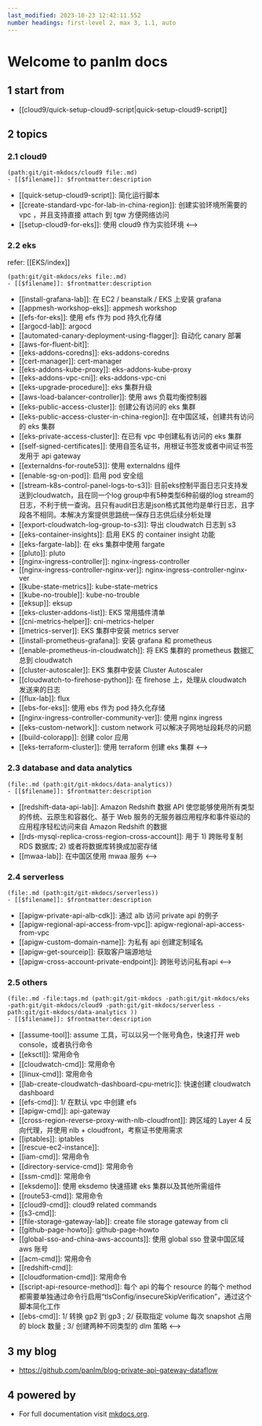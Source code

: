 ```yaml
---
last_modified: 2023-10-23 12:42:11.552
number headings: first-level 2, max 3, 1.1, auto
---
```


# Welcome to panlm docs

## 1 start from

- [[cloud9/quick-setup-cloud9-script|quick-setup-cloud9-script]]


## 2 topics 

### 2.1 cloud9

```expander
(path:git/git-mkdocs/cloud9 file:.md)
- [[$filename]]: $frontmatter:description
```
- [[quick-setup-cloud9-script]]: 简化运行脚本
- [[create-standard-vpc-for-lab-in-china-region]]: 创建实验环境所需要的 vpc ，并且支持直接 attach 到 tgw 方便网络访问
- [[setup-cloud9-for-eks]]: 使用 cloud9 作为实验环境
<-->

### 2.2 eks

refer: [[EKS/index]]

```expander
(path:git/git-mkdocs/eks file:.md)
- [[$filename]]: $frontmatter:description
```
- [[install-grafana-lab]]: 在 EC2 / beanstalk / EKS 上安装 grafana 
- [[appmesh-workshop-eks]]: appmesh workshop
- [[efs-for-eks]]: 使用 efs 作为 pod 持久化存储
- [[argocd-lab]]: argocd
- [[automated-canary-deployment-using-flagger]]: 自动化 canary 部署
- [[aws-for-fluent-bit]]: 
- [[eks-addons-coredns]]: eks-addons-coredns
- [[cert-manager]]: cert-manager
- [[eks-addons-kube-proxy]]: eks-addons-kube-proxy
- [[eks-addons-vpc-cni]]: eks-addons-vpc-cni
- [[eks-upgrade-procedure]]: eks 集群升级
- [[aws-load-balancer-controller]]: 使用 aws 负载均衡控制器
- [[eks-public-access-cluster]]: 创建公有访问的 eks 集群
- [[eks-public-access-cluster-in-china-region]]: 在中国区域，创建共有访问的 eks 集群
- [[eks-private-access-cluster]]: 在已有 vpc 中创建私有访问的 eks 集群
- [[self-signed-certificates]]: 使用自签名证书，用根证书签发或者中间证书签发用于 api gateway
- [[externaldns-for-route53]]: 使用 externaldns 组件
- [[enable-sg-on-pod]]: 启用 pod 安全组
- [[stream-k8s-control-panel-logs-to-s3]]: 目前eks控制平面日志只支持发送到cloudwatch，且在同一个log group中有5种类型6种前缀的log stream的日志，不利于统一查询。且只有audit日志是json格式其他均是单行日志，且字段各不相同。本解决方案提供思路统一保存日志供后续分析处理
- [[export-cloudwatch-log-group-to-s3]]: 导出 cloudwatch 日志到 s3
- [[eks-container-insights]]: 启用 EKS 的 container insight 功能
- [[eks-fargate-lab]]: 在 eks 集群中使用 fargate
- [[pluto]]: pluto
- [[nginx-ingress-controller]]: nginx-ingress-controller
- [[nginx-ingress-controller-nginx-ver]]: nginx-ingress-controller-nginx-ver
- [[kube-state-metrics]]: kube-state-metrics
- [[kube-no-trouble]]: kube-no-trouble
- [[eksup]]: eksup
- [[eks-cluster-addons-list]]: EKS 常用插件清单
- [[cni-metrics-helper]]: cni-metrics-helper
- [[metrics-server]]: EKS 集群中安装 metrics server
- [[install-prometheus-grafana]]: 安装 grafana 和 prometheus
- [[enable-prometheus-in-cloudwatch]]: 将 EKS 集群的 prometheus 数据汇总到 cloudwatch
- [[cluster-autoscaler]]: EKS 集群中安装 Cluster Autoscaler
- [[cloudwatch-to-firehose-python]]: 在 firehose 上，处理从 cloudwatch 发送来的日志
- [[flux-lab]]: flux
- [[ebs-for-eks]]: 使用 ebs 作为 pod 持久化存储 
- [[nginx-ingress-controller-community-ver]]: 使用 nginx ingress
- [[eks-custom-network]]: custom network 可以解决子网地址段耗尽的问题
- [[build-colorapp]]: 创建 color 应用
- [[eks-terraform-cluster]]: 使用 terraform 创建 eks 集群
<-->

### 2.3 database and data analytics

```expander
(file:.md (path:git/git-mkdocs/data-analytics))
- [[$filename]]: $frontmatter:description
```
- [[redshift-data-api-lab]]: Amazon Redshift 数据 API 使您能够使用所有类型的传统、云原生和容器化、基于 Web 服务的无服务器应用程序和事件驱动的应用程序轻松访问来自 Amazon Redshift 的数据
- [[rds-mysql-replica-cross-region-cross-account]]: 用于 1) 跨账号复制 RDS 数据库; 2) 或者将数据库转换成加密存储
- [[mwaa-lab]]: 在中国区使用 mwaa 服务
<-->

### 2.4 serverless

```expander
(file:.md (path:git/git-mkdocs/serverless))
- [[$filename]]: $frontmatter:description
```
- [[apigw-private-api-alb-cdk]]: 通过 alb 访问 private api 的例子
- [[apigw-regional-api-access-from-vpc]]: apigw-regional-api-access-from-vpc
- [[apigw-custom-domain-name]]: 为私有 api 创建定制域名
- [[apigw-get-sourceip]]: 获取客户端源地址
- [[apigw-cross-account-private-endpoint]]: 跨账号访问私有api
<-->

### 2.5 others

```expander
(file:.md -file:tags.md (path:git/git-mkdocs -path:git/git-mkdocs/eks -path:git/git-mkdocs/cloud9 -path:git/git-mkdocs/serverless -path:git/git-mkdocs/data-analytics ))
- [[$filename]]: $frontmatter:description
```
- [[assume-tool]]: assume 工具，可以以另一个账号角色，快速打开 web console，或者执行命令
- [[eksctl]]: 常用命令
- [[cloudwatch-cmd]]: 常用命令
- [[linux-cmd]]: 常用命令
- [[lab-create-cloudwatch-dashboard-cpu-metric]]: 快速创建 cloudwatch dashboard
- [[efs-cmd]]: 1/ 在默认 vpc 中创建 efs
- [[apigw-cmd]]: api-gateway
- [[cross-region-reverse-proxy-with-nlb-cloudfront]]: 跨区域的 Layer 4 反向代理，并使用 nlb + cloudfront，考察证书使用需求
- [[iptables]]: iptables
- [[rescue-ec2-instance]]: 
- [[iam-cmd]]: 常用命令
- [[directory-service-cmd]]: 常用命令
- [[ssm-cmd]]: 常用命令
- [[eksdemo]]: 使用 eksdemo 快速搭建 eks 集群以及其他所需组件
- [[route53-cmd]]: 常用命令
- [[cloud9-cmd]]: cloud9 related commands
- [[s3-cmd]]: 
- [[file-storage-gateway-lab]]: create file storage gateway from cli
- [[github-page-howto]]: github-page-howto
- [[global-sso-and-china-aws-accounts]]: 使用 global sso 登录中国区域 aws 账号
- [[acm-cmd]]: 常用命令
- [[redshift-cmd]]: 
- [[cloudformation-cmd]]: 常用命令
- [[script-api-resource-method]]: 每个 api 的每个 resource 的每个 method 都需要单独通过命令行启用“tlsConfig/insecureSkipVerification”，通过这个脚本简化工作
- [[ebs-cmd]]: 1/ 转换 gp2 到 gp3 ; 2/ 获取指定 volume 每次 snapshot 占用的 block 数量 ; 3/ 创建两种不同类型的 dlm 策略
<-->

## 3 my blog

- https://github.com/panlm/blog-private-api-gateway-dataflow



## 4 powered by

- For full documentation visit [mkdocs.org](https://www.mkdocs.org).




